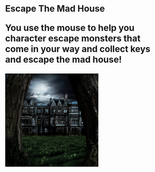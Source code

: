 <h1> Escape The Mad House</>
  
<p> You use the mouse to help you character escape monsters that come in your way and collect keys and escape the mad house! </p>

<img src="bk.jpg" width="300" height="300">
